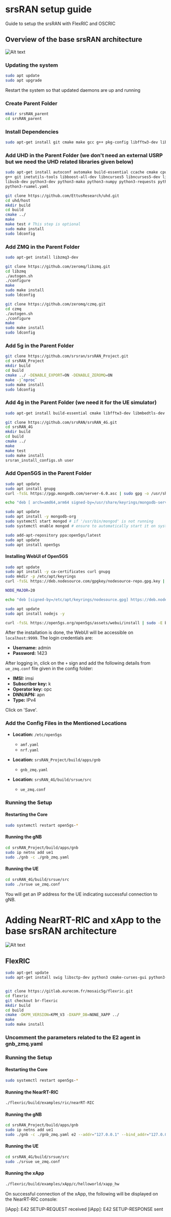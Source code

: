 # srsRAN setup guide

Guide to setup the srsRAN with FlexRIC and OSCRIC

## Overview of the base srsRAN architecture

![Alt text](https://docs.srsran.com/projects/project/en/latest/_images/gNB_srsUE_zmq.png)

### Updating the system

```bash
sudo apt update
sudo apt upgrade
```

Restart the system so that updated daemons are up and running

### Create Parent Folder

```bash
mkdir srsRAN_parent
cd srsRAN_parent
```

### Install Dependencies

```bash
sudo apt-get install git cmake make gcc g++ pkg-config libfftw3-dev libmbedtls-dev libsctp-dev libyaml-cpp-dev libgtest-dev
```

### Add UHD in the Parent Folder (we don't need an external USRP but we need the UHD related libraries given below)

```bash
sudo apt-get install autoconf automake build-essential ccache cmake cpufrequtils doxygen ethtool \
g++ git inetutils-tools libboost-all-dev libncurses5 libncurses5-dev libusb-1.0-0 libusb-1.0-0-dev \
libusb-dev python3-dev python3-mako python3-numpy python3-requests python3-scipy python3-setuptools \
python3-ruamel.yaml

git clone https://github.com/EttusResearch/uhd.git
cd uhd/host
mkdir build
cd build
cmake ../
make
make test # This step is optional
sudo make install
sudo ldconfig
```

### Add ZMQ in the Parent Folder

```bash
sudo apt-get install libzmq3-dev

git clone https://github.com/zeromq/libzmq.git
cd libzmq
./autogen.sh
./configure
make
sudo make install
sudo ldconfig

git clone https://github.com/zeromq/czmq.git
cd czmq
./autogen.sh
./configure
make
sudo make install
sudo ldconfig
```

### Add 5g in the Parent Folder

```bash
git clone https://github.com/srsran/srsRAN_Project.git
cd srsRAN_Project
mkdir build
cd build
cmake ../ -DENABLE_EXPORT=ON -DENABLE_ZEROMQ=ON
make -j`nproc`
sudo make install
sudo ldconfig
```

### Add 4g in the Parent Folder (we need it for the UE simulator)

```bash
sudo apt-get install build-essential cmake libfftw3-dev libmbedtls-dev libboost-program-options-dev libconfig++-dev libsctp-dev

git clone https://github.com/srsRAN/srsRAN_4G.git
cd srsRAN_4G
mkdir build
cd build
cmake ../
make
make test
sudo make install
srsran_install_configs.sh user
```

### Add Open5GS in the Parent Folder

```bash
sudo apt update
sudo apt install gnupg
curl -fsSL https://pgp.mongodb.com/server-6.0.asc | sudo gpg -o /usr/share/keyrings/mongodb-server-6.0.gpg --dearmor

echo "deb [ arch=amd64,arm64 signed-by=/usr/share/keyrings/mongodb-server-6.0.gpg] https://repo.mongodb.org/apt/ubuntu jammy/mongodb-org/6.0 multiverse" | sudo tee /etc/apt/sources.list.d/mongodb-org-6.0.list

sudo apt update
sudo apt install -y mongodb-org
sudo systemctl start mongod # if '/usr/bin/mongod' is not running
sudo systemctl enable mongod # ensure to automatically start it on system boot

sudo add-apt-repository ppa:open5gs/latest
sudo apt update
sudo apt install open5gs
```

#### Installing WebUI of Open5GS

```bash
sudo apt update
sudo apt install -y ca-certificates curl gnupg
sudo mkdir -p /etc/apt/keyrings
curl -fsSL https://deb.nodesource.com/gpgkey/nodesource-repo.gpg.key | sudo gpg --dearmor -o /etc/apt/keyrings/nodesource.gpg

NODE_MAJOR=20

echo "deb [signed-by=/etc/apt/keyrings/nodesource.gpg] https://deb.nodesource.com/node_$NODE_MAJOR.x nodistro main" | sudo tee /etc/apt/sources.list.d/nodesource.list

sudo apt update
sudo apt install nodejs -y

curl -fsSL https://open5gs.org/open5gs/assets/webui/install | sudo -E bash -
```

After the installation is done, the WebUI will be accessible on `localhost:9999`. The login credentials are:

- **Username:** admin
- **Password:** 1423

After logging in, click on the `+` sign and add the following details from `ue_zmq.conf` file given in the config folder:

- **IMSI:** imsi
- **Subscriber key:** k
- **Operator key:** opc
- **DNN/APN:** apn
- **Type:** IPv4

Click on 'Save'.

### Add the Config Files in the Mentioned Locations

- **Location:** `/etc/open5gs`

  - `amf.yaml`
  - `nrf.yaml`

- **Location:** `srsRAN_Project/build/apps/gnb`

  - `gnb_zmq.yaml`

- **Location:** `srsRAN_4G/build/srsue/src`
  - `ue_zmq.conf`

### Running the Setup

#### Restarting the Core

```bash
sudo systemctl restart open5gs-*
```

#### Running the gNB

```bash
cd srsRAN_Project/build/apps/gnb
sudo ip netns add ue1
sudo ./gnb -c ./gnb_zmq.yaml
```

#### Running the UE

```bash
cd srsRAN_4G/build/srsue/src
sudo ./srsue ue_zmq.conf
```

You will get an IP address for the UE indicating successful connection to gNB.

# Adding NearRT-RIC and xApp to the base srsRAN architecture

![Alt text](https://docs.srsran.com/projects/project/en/latest/_images/gNB_srsUE_zmq_near_rt_RIC.png)

## FlexRIC

```bash
sudo apt-get update
sudo apt-get install swig libsctp-dev python3 cmake-curses-gui python3-dev pkg-config libconfig-dev libconfig++-dev


git clone https://gitlab.eurecom.fr/mosaic5g/flexric.git
cd flexric
git checkout br-flexric
mkdir build
cd build
cmake -DKPM_VERSION=KPM_V3 -DXAPP_DB=NONE_XAPP ../
make
sudo make install
```

### Uncomment the parameters related to the E2 agent in gnb_zmq.yaml

### Running the Setup

#### Restarting the Core

```bash
sudo systemctl restart open5gs-*
```

#### Running the NearRT-RIC

```bash
./flexric/build/examples/ric/nearRT-RIC
```

#### Running the gNB

```bash
cd srsRAN_Project/build/apps/gnb
sudo ip netns add ue1
sudo ./gnb -c ./gnb_zmq.yaml e2 --addr="127.0.0.1" --bind_addr="127.0.0.1"
```

#### Running the UE

```bash
cd srsRAN_4G/build/srsue/src
sudo ./srsue ue_zmq.conf
```

#### Running the xApp

```bash
./flexric/build/examples/xApp/c/helloworld/xapp_hw
```

On successful connection of the xApp, the following will be displayed on the NearRT-RIC console:

[iApp]: E42 SETUP-REQUEST received
[iApp]: E42 SETUP-RESPONSE sent
